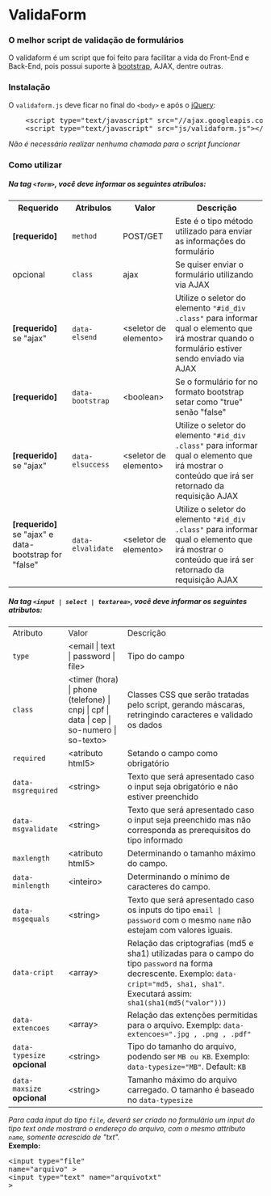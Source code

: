<h1>ValidaForm</h1>
<h3>O melhor script de validação de formulários</h3>

<p>O validaform é um script que foi feito para facilitar a vida do Front-End e Back-End, pois possui suporte à <a href="http://getbootstrap.com/" target="_blank">bootstrap</a>, AJAX, dentre outras.</p>

<h3>Instalação</h3>
<p>O <code>validaform.js</code> deve ficar no final do <code>&lt;body&gt;</code> e após o <a href="http://jquery.com/" target="_blank">jQuery</a>:</p>

<pre>
	&lt;script type="text/javascript" src="//ajax.googleapis.com/ajax/libs/jquery/1/jquery.min.js"&gt;&lt;/script&gt;
	&lt;script type="text/javascript" src="js/validaform.js"&gt;&lt;/script&gt;
</pre>

<em>Não é necessário realizar nenhuma chamada para o script funcionar</em>

<h3>Como utilizar</h3>

<h5>Na tag <code>&lt;form&gt;</code>, você deve informar os seguintes atribulos:</h5>

<table>
	<tr>
		<th>Requerido</th>
		<th>Atribulos</th>
		<th>Valor</th>
		<th>Descrição</th>
	</tr>
	<tr>
		<td><b>[requerido]</b></td>
		<td><code>method</code></td>
		<td>POST/GET</td>
		<td>Este é o tipo método utilizado para enviar as informações do formulário</td>
	</tr>
	<tr>
		<td>opcional</td>
		<td><code>class</code></td>
		<td>ajax</td>
		<td>Se quiser enviar o formulário utilizando via AJAX</td>
	</tr>
	<tr>
		<td><b>[requerido]</b><br>se "ajax"</td>
		<td><code>data-elsend</code></td>
		<td>&lt;seletor de elemento&gt;</td>
		<td>Utilize o seletor do elemento <code>"#id_div .class"</code> para informar qual o elemento que irá mostrar quando o formulário estiver sendo enviado via AJAX</td>
	</tr>
	<tr>
		<td><b>[requerido]</b></td>
		<td><code>data-bootstrap</code></td>
		<td>&lt;boolean&gt;</td>
		<td>Se o formulário for no formato bootstrap setar como "true" senão "false"</td>
	</tr>
	<tr>
		<td><b>[requerido]</b><br>se "ajax"</td>
		<td><code>data-elsuccess</code></td>
		<td>&lt;seletor de elemento&gt;</td>
		<td>Utilize o seletor do elemento <code>"#id_div .class"</code> para informar qual o elemento que irá mostrar o conteúdo que irá ser retornado da requisição AJAX</td>
	</tr>
	<tr>
		<td><b>[requerido]</b><br>se "ajax" e data-bootstrap for "false"</td>
		<td><code>data-elvalidate</code></td>
		<td>&lt;seletor de elemento&gt;</td>
		<td>Utilize o seletor do elemento <code>"#id_div .class"</code> para informar qual o elemento que irá mostrar o conteúdo que irá ser retornado da requisição AJAX</td>
	</tr>
</table>

<h5>Na tag <code>&lt;input | select | textarea&gt;</code>, você deve informar os seguintes atributos:</h5>

<table>
	<tr>
		<td>Atributo</td>
		<td>Valor</td>
		<td>Descrição</td>
	</tr>
	<tr>
		<td><code>type</code></td>
		<td>&lt;email | text | password | file&gt;</td>
		<td>Tipo do campo</td>
	</tr>
	<tr>
		<td><code>class</code></td>
		<td>&lt;timer (hora) | phone (telefone) | cnpj | cpf | data | cep | so-numero | so-texto&gt;</td>
		<td>Classes CSS que serão tratadas pelo script, gerando máscaras, retringindo caracteres e validado os dados</td>
	</tr>
	<tr>
		<td><code>required</code></td>
		<td>&lt;atributo html5&gt;</td>
		<td>Setando o campo como obrigatório</td>
	</tr>
	<tr>
		<td><code>data-msgrequired</code></td>
		<td>&lt;string&gt;</td>
		<td>Texto que será apresentado caso o input seja obrigatório e não estiver preenchido</td>
	</tr>
	<tr>
		<td><code>data-msgvalidate</code></td>
		<td>&lt;string&gt;</td>
		<td>Texto que será apresentado caso o input seja preenchido mas não corresponda as prerequisitos do tipo informado</td>
	</tr>
	<tr>
		<td><code>maxlength</code></td>
		<td>&lt;atributo html5&gt;</td>
		<td>Determinando o tamanho máximo do campo.</td>
	</tr>
	<tr>
		<td><code>data-minlength</code></td>
		<td>&lt;inteiro&gt;</td>
		<td>Determinando o mínimo de caracteres do campo.</td>
	</tr>
	<tr>
		<td><code>data-msgequals</code></td>
		<td>&lt;string&gt;</td>
		<td>Texto que será apresentado caso os inputs do tipo <code>email | password</code> com o mesmo <code>name</code> não estejam com valores iguais.</td>
	</tr>
	<tr>
		<td><code>data-cript</code></td>
		<td>&lt;array&gt;</td>
		<td>Relação das criptografias (md5 e sha1) utilizadas para o campo do tipo <code>password</code> na forma decrescente. Exemplo: <code>data-cript="md5, sha1, sha1"</code>. Executará assim: <code>sha1(sha1(md5("valor")))</code></td>
	</tr>
	<tr>
		<td><code>data-extencoes</code></td>
		<td>&lt;array&gt;</td>
		<td>Relação das extenções permitidas para o arquivo. Exemplp: <code>data-extencoes=".jpg , .png , .pdf"</code></td>
	</tr>
	<tr>
		<td><code>data-typesize</code> <strong>opcional</strong></td>
		<td>&lt;string&gt;</td>
		<td>Tipo do tamanho do arquivo, podendo ser <code>MB ou KB</code>. Exemplo: <code>data-typesize="MB"</code>. Default: <code>KB</code></td>
	</tr>
	<tr>
		<td><code>data-maxsize</code> <strong>opcional</strong></td>
		<td>&lt;string&gt;</td>
		<td>Tamanho máximo do arquivo carregado. O tamanho é baseado no <code>data-typesize</code></td>
	</tr>
</table>

<em>Para cada input do tipo <code>file</code>, deverá ser criado no formulário um input do tipo text onde mostrará o endereço do arquivo, com o mesmo attributo <code>name</code>, somente acrescido de "txt".</em> <br><strong>Exemplo:</strong><br> <pre>&lt;input type="file" name="arquivo" &gt; <br>&lt;input type="text" name="arquivotxt" &gt;</pre>